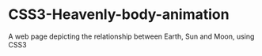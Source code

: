 # CSS3-Heavenly-body-animation
A web page depicting  the relationship between Earth, Sun and Moon, using CSS3
